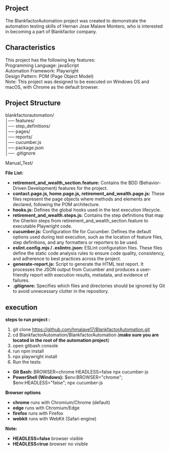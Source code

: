 ## Project
The BlankfactorAutomation project was created to demonstrate the automation testing skills of Hernan Jose Malave Montero, who is interested in becoming a part of Blankfactor company.

## Characteristics
This project has the following key features:<br>
Programming Language: javaScript<br>
Automation Framework: Playwright<br>
Design Pattern: POM (Page Object Model)<br>
Note: This project was designed to be executed on Windows OS and macOS, with Chrome as the default browser.

## Project Structure


blankfactorautomation/<br>
│── features/             
│── step_definitions/     
│── pages/                 
│── reports/              
│── cucumber.js             
│── package.json<br>
│── .gitignore

Manual_Test/<br>

**File List:**  
- **retirement_and_wealth_section.feature:** Contains the BDD (Behavior-Driven Development) features for the project.<br>
- **contact.page.js, home.page.js, retirement_and_wealth.page.js:** These files represent the page objects where methods and elements are declared, following the POM architecture.<br>
- **hooks.js:** Defines the global hooks used in the test execution lifecycle.
- **retirement_and_wealth.steps.js:** Contains the step definitions that map the Gherkin steps from
  retirement_and_wealth_section.feature to executable Playwright code.
- **cucumber.js:** Configuration file for Cucumber. Defines the default options used during test execution, such as the location of feature files,
  step definitions, and any formatters or reporters to be used.
- **eslint.config.mjs / .eslintrc.json:** ESLint configuration files. These files define the static code analysis rules to ensure code quality,
  consistency, and adherence to best practices across the project.
- **generate-report.js:** Script to generate the HTML test report. It processes the JSON output from Cucumber and produces a user-friendly
  report with execution results, metadata, and evidence of failures.
- **.gitignore:** Specifies which files and directories should be ignored by Git to avoid unnecessary clutter in the repository.<br>


## execution
**steps to run project :**  
1. git clone https://github.com/hmalave17/BlankfactorAutomation.git<br>
2. cd BlankfactorAutomation/BlankfactorAutomation (**make sure you are located in the root of the automation project**) <br>
3. open gitbash console
4. run npm install
5. npx playwright install
6. Run the tests:
- **Git Bash:** BROWSER=chrome HEADLESS=false npx cucumber-js
- **PowerShell (Windows):** $env:BROWSER="chrome"; $env:HEADLESS="false"; npx cucumber-js


**Browser options**<br>
- **chrome** runs with Chromium/Chrome (default)<br>
- **edge** runs with Chromium/Edge<br>
- **firefox** runs with Firefox<br>
- **webkit** runs with WebKit (Safari engine)<br>

**Note:**
- **HEADLESS=false** browser visible<br>
- **HEADLESS=true** browser no visible





